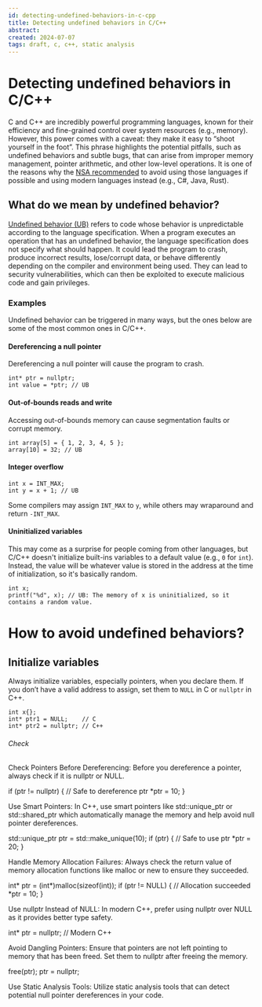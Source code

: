 ```yaml
---
id: detecting-undefined-behaviors-in-c-cpp
title: Detecting undefined behaviors in C/C++
abstract: 
created: 2024-07-07
tags: draft, c, c++, static analysis
---
```

# Detecting undefined behaviors in C/C++
C and C++ are incredibly powerful programming languages, known for their efficiency and fine-grained control over system resources (e.g., memory). However, this power comes with a caveat: they make it easy to “shoot yourself in the foot”. This phrase highlights the potential pitfalls, such as undefined behaviors and subtle bugs, that can arise from improper memory management, pointer arithmetic, and other low-level operations. It is one of the reasons why the [NSA recommended](https://media.defense.gov/2022/Nov/10/2003112742/-1/-1/0/CSI_SOFTWARE_MEMORY_SAFETY.PDF) to avoid using those languages if possible and using modern languages instead (e.g., C#, Java, Rust).

## What do we mean by undefined behavior?
[Undefined behavior (UB)](https://en.m.wikipedia.org/wiki/Undefined_behavior) refers to code whose behavior is unpredictable according to the language specification. When a program executes an operation that has an undefined behavior, the language specification does not specify what should happen. It could lead the program to crash, produce incorrect results, lose/corrupt data, or behave differently depending on the compiler and environment being used. They can lead to security vulnerabilities, which can then be exploited to execute malicious code and gain privileges.

### Examples
Undefined behavior can be triggered in many ways, but the ones below are some of the most common ones in C/C++.

#### Dereferencing a null pointer
Dereferencing a null pointer will cause the program to crash.
```
int* ptr = nullptr;
int value = *ptr; // UB
```

#### Out-of-bounds reads and write
Accessing out-of-bounds memory can cause segmentation faults or corrupt memory.
```
int array[5] = { 1, 2, 3, 4, 5 };
array[10] = 32; // UB
```

#### Integer overflow
```
int x = INT_MAX;
int y = x + 1; // UB
```
Some compilers may assign `INT_MAX` to `y`, while others may wraparound and return `-INT_MAX`.

#### Uninitialized variables
This may come as a surprise for people coming from other languages, but C/C++ doesn't initialize built-ins variables to a default value (e.g., `0` for `int`). Instead, the value will be whatever value is stored in the address at the time of initialization, so it's basically random.
```
int x;
printf("%d", x); // UB: The memory of x is uninitialized, so it contains a random value.
```

# How to avoid undefined behaviors?
## Initialize variables
Always initialize variables, especially pointers, when you declare them. If you don’t have a valid address to assign, set them to `NULL` in C or `nullptr` in C++.
```
int x{};
int* ptr1 = NULL;    // C
int* ptr2 = nullptr; // C++
```

###### Check


Check Pointers Before Dereferencing: Before you dereference a pointer, always check if it is nullptr or NULL.

if (ptr != nullptr) {
    // Safe to dereference ptr
    *ptr = 10;
}

Use Smart Pointers: In C++, use smart pointers like std::unique_ptr or std::shared_ptr which automatically manage the memory and help avoid null pointer dereferences.

std::unique_ptr<int> ptr = std::make_unique<int>(10);
if (ptr) {
    // Safe to use ptr
    *ptr = 20;
}

Handle Memory Allocation Failures: Always check the return value of memory allocation functions like malloc or new to ensure they succeeded.

int* ptr = (int*)malloc(sizeof(int));
if (ptr != NULL) {
    // Allocation succeeded
    *ptr = 10;
}

Use nullptr Instead of NULL: In modern C++, prefer using nullptr over NULL as it provides better type safety.

int* ptr = nullptr; // Modern C++

Avoid Dangling Pointers: Ensure that pointers are not left pointing to memory that has been freed. Set them to nullptr after freeing the memory.

free(ptr);
ptr = nullptr;

Use Static Analysis Tools: Utilize static analysis tools that can detect potential null pointer dereferences in your code. 